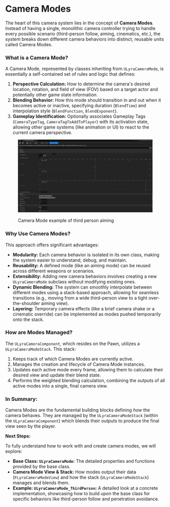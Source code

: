 # Camera Modes

The heart of this camera system lies in the concept of **Camera Modes**. Instead of having a single, monolithic camera controller trying to handle every possible scenario (third-person follow, aiming, cinematics, etc.), the system breaks down different camera behaviors into distinct, reusable units called Camera Modes.

### **What is a Camera Mode?**

A Camera Mode, represented by classes inheriting from `ULyraCameraMode`, is essentially a self-contained set of rules and logic that defines:

1. **Perspective Calculation:** How to determine the camera's desired location, rotation, and field of view (FOV) based on a target actor and potentially other game state information.
2. **Blending Behavior:** How this mode should transition in and out when it becomes active or inactive, specifying duration (`BlendTime`) and interpolation style (`BlendFunction`, `BlendExponent`).
3. **Gameplay Identification:** Optionally associates Gameplay Tags (`CameraTypeTag`, `CameraTagToAddToPlayer`) with its activation state, allowing other game systems (like animation or UI) to react to the current camera perspective.

<figure><img src="../../../.gitbook/assets/image (2) (1).png" alt=""><figcaption><p>Camera Mode example of third person aiming</p></figcaption></figure>

### **Why Use Camera Modes?**

This approach offers significant advantages:

* **Modularity:** Each camera behavior is isolated in its own class, making the system easier to understand, debug, and maintain.
* **Reusability:** A defined mode (like an aiming mode) can be reused across different weapons or scenarios.
* **Extensibility:** Adding new camera behaviors involves creating a new `ULyraCameraMode` subclass without modifying existing ones.
* **Dynamic Blending:** The system can smoothly interpolate between different modes using a stack-based approach, allowing for seamless transitions (e.g., moving from a wide third-person view to a tight over-the-shoulder aiming view).
* **Layering:** Temporary camera effects (like a brief camera shake or a cinematic override) can be implemented as modes pushed temporarily onto the stack.

### **How are Modes Managed?**

The `ULyraCameraComponent`, which resides on the Pawn, utilizes a `ULyraCameraModeStack`. This stack:

1. Keeps track of which Camera Modes are currently active.
2. Manages the creation and lifecycle of Camera Mode instances.
3. Updates each active mode every frame, allowing them to calculate their desired view and update their blend state.
4. Performs the weighted blending calculation, combining the outputs of all active modes into a single, final camera view.

### **In Summary:**

Camera Modes are the fundamental building blocks defining _how_ the camera behaves. They are managed by the `ULyraCameraModeStack` (within the `ULyraCameraComponent`) which blends their outputs to produce the final view seen by the player.

**Next Steps:**

To fully understand how to work with and create camera modes, we will explore:

* **Base Class: `ULyraCameraMode`:** The detailed properties and functions provided by the base class.
* **Camera Mode View & Stack:** How modes output their data (`FLyraCameraModeView`) and how the stack (`ULyraCameraModeStack`) manages and blends them.
* **Example: `ULyraCameraMode_ThirdPerson`:** A detailed look at a concrete implementation, showcasing how to build upon the base class for specific behaviors like third-person follow and penetration avoidance.

